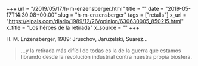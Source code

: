 +++
url = "/2019/05/17/h-m-enzensberger.html"
title = ""
date = "2019-05-17T14:30:08+00:00"
slug = "h-m-enzensberger"
tags = ["retalls"]
x_url = "https://elpais.com/diario/1989/12/26/opinion/630630005_850215.html"
x_title = "Los héroes de la retirada"
x_source = ""
+++

H. M. Enzensberger, 1989: Jruschov, Jaruzelski, Suárez…

> …y la retirada más difícil de todas es la de la guerra que estamos librando desde la revolución industrial contra nuestra propia biosfera.
